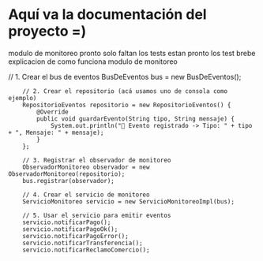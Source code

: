 # Aquí va la documentación del proyecto =)
modulo de monitoreo pronto solo faltan los tests
estan pronto los test
brebe explicacion de como funciona modulo de monitoreo

// 1. Crear el bus de eventos
        BusDeEventos bus = new BusDeEventos();

        // 2. Crear el repositorio (acá usamos uno de consola como ejemplo)
        RepositorioEventos repositorio = new RepositorioEventos() {
            @Override
            public void guardarEvento(String tipo, String mensaje) {
                System.out.println("📌 Evento registrado -> Tipo: " + tipo + ", Mensaje: " + mensaje);
            }
        };

        // 3. Registrar el observador de monitoreo
        ObservadorMonitoreo observador = new ObservadorMonitoreo(repositorio);
        bus.registrar(observador);

        // 4. Crear el servicio de monitoreo
        ServicioMonitoreo servicio = new ServicioMonitoreoImpl(bus);

        // 5. Usar el servicio para emitir eventos
        servicio.notificarPago();
        servicio.notificarPagoOk();
        servicio.notificarPagoError();
        servicio.notificarTransferencia();
        servicio.notificarReclamoComercio();
